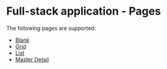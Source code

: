 # Full-stack application - Pages

The following pages are supported:

- [Blank](./blank.md)
- [Grid](./grid.md)
- [List](./list.md)
- [Master Detail](./master-detail.md)